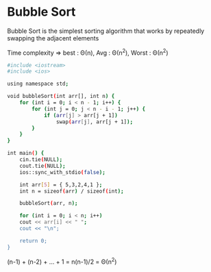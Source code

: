 # Bubble Sort

Bubble Sort is the simplest sorting algorithm that works by repeatedly swapping the adjacent elements

Time complexity => best : Θ(n), Avg : Θ(n<sup>2</sup>), Worst : Θ(n<sup>2</sup>)

```bash
#include <iostream>
#include <ios>

using namespace std;

void bubbleSort(int arr[], int n) {
    for (int i = 0; i < n - 1; i++) {
        for (int j = 0; j < n - i - 1; j++) {
            if (arr[j] > arr[j + 1])
                swap(arr[j], arr[j + 1]);
        }
    }
}

int main() {
    cin.tie(NULL);
    cout.tie(NULL);
    ios::sync_with_stdio(false);

    int arr[5] = { 5,3,2,4,1 };
    int n = sizeof(arr) / sizeof(int);

    bubbleSort(arr, n);

    for (int i = 0; i < n; i++)
    cout << arr[i] << " ";
    cout << "\n";

    return 0;
}
```
(n-1) + (n-2) + … + 1 = n(n-1)/2 = Θ(n<sup>2</sup>)